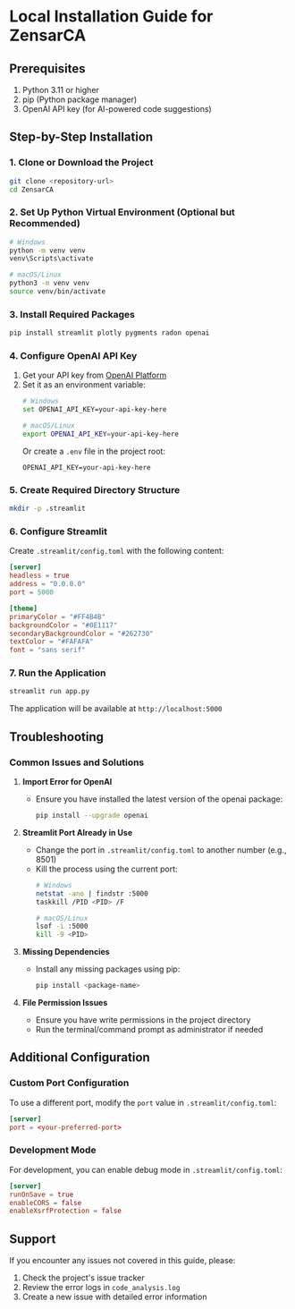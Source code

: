 # Local Installation Guide for ZensarCA

## Prerequisites
1. Python 3.11 or higher
2. pip (Python package manager)
3. OpenAI API key (for AI-powered code suggestions)

## Step-by-Step Installation

### 1. Clone or Download the Project
```bash
git clone <repository-url>
cd ZensarCA
```

### 2. Set Up Python Virtual Environment (Optional but Recommended)
```bash
# Windows
python -m venv venv
venv\Scripts\activate

# macOS/Linux
python3 -m venv venv
source venv/bin/activate
```

### 3. Install Required Packages
```bash
pip install streamlit plotly pygments radon openai
```

### 4. Configure OpenAI API Key
1. Get your API key from [OpenAI Platform](https://platform.openai.com/api-keys)
2. Set it as an environment variable:
   ```bash
   # Windows
   set OPENAI_API_KEY=your-api-key-here

   # macOS/Linux
   export OPENAI_API_KEY=your-api-key-here
   ```
   Or create a `.env` file in the project root:
   ```
   OPENAI_API_KEY=your-api-key-here
   ```

### 5. Create Required Directory Structure
```bash
mkdir -p .streamlit
```

### 6. Configure Streamlit
Create `.streamlit/config.toml` with the following content:
```toml
[server]
headless = true
address = "0.0.0.0"
port = 5000

[theme]
primaryColor = "#FF4B4B"
backgroundColor = "#0E1117"
secondaryBackgroundColor = "#262730"
textColor = "#FAFAFA"
font = "sans serif"
```

### 7. Run the Application
```bash
streamlit run app.py
```
The application will be available at `http://localhost:5000`

## Troubleshooting

### Common Issues and Solutions

1. **Import Error for OpenAI**
   - Ensure you have installed the latest version of the openai package:
     ```bash
     pip install --upgrade openai
     ```

2. **Streamlit Port Already in Use**
   - Change the port in `.streamlit/config.toml` to another number (e.g., 8501)
   - Kill the process using the current port:
     ```bash
     # Windows
     netstat -ano | findstr :5000
     taskkill /PID <PID> /F

     # macOS/Linux
     lsof -i :5000
     kill -9 <PID>
     ```

3. **Missing Dependencies**
   - Install any missing packages using pip:
     ```bash
     pip install <package-name>
     ```

4. **File Permission Issues**
   - Ensure you have write permissions in the project directory
   - Run the terminal/command prompt as administrator if needed

## Additional Configuration

### Custom Port Configuration
To use a different port, modify the `port` value in `.streamlit/config.toml`:
```toml
[server]
port = <your-preferred-port>
```

### Development Mode
For development, you can enable debug mode in `.streamlit/config.toml`:
```toml
[server]
runOnSave = true
enableCORS = false
enableXsrfProtection = false
```

## Support
If you encounter any issues not covered in this guide, please:
1. Check the project's issue tracker
2. Review the error logs in `code_analysis.log`
3. Create a new issue with detailed error information